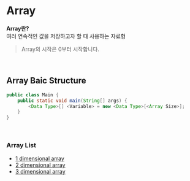 # Array
**Array란?** <br>
여러 연속적인 값을 저장하고자 할 때 사용하는 자료형
> Array의 시작은 0부터 시작합니다.

<br>

## Array Baic Structure
```java
public class Main {
    public static void main(String[] args) {
        <Data Type>[] <Variable> = new <Data Type>[<Array Size>];
    }
}
```

<br>

### Array List
- [1 dimensional array](https://github.com/ondacloud/Program_Language/tree/main/java/11.%20array/1-dimensional%20array)
- [2 dimensional array](https://github.com/ondacloud/Program_Language/tree/main/java/11.%20array/2-dimensional%20array)
- [3 dimensional array](https://github.com/ondacloud/Program_Language/tree/main/java/11.%20array/3-dimensional%20array)